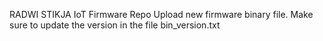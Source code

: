 RADWI STIKJA IoT Firmware Repo
Upload new firmware binary file.
Make sure to update the version in the file bin_version.txt
